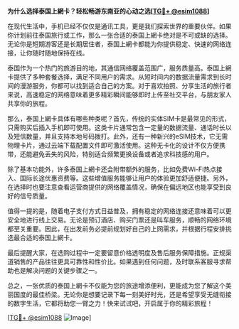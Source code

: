 **为什么选择泰国上網卡？轻松畅游东南亚的心动之选[[TG💪+ @esim1088](https://t.me/s/esim1088)]**

在现代生活中，手机已经不仅仅是通讯工具，更是我们探索世界的重要伙伴。如果你计划前往泰国旅行或工作，那么一张合适的泰国上網卡绝对是不可或缺的选择。无论你是短期游客还是长期居住者，泰国上網卡都能为你提供稳定、快速的网络连接，让你随时随地保持在线。

泰国作为一个热门的旅游目的地，其通信网络覆盖范围广，服务质量高。泰国上網卡提供了多种套餐选择，满足不同用户的需求。从短时间内的数据流量需求到长时间的漫游服务，你都可以找到适合自己的方案。对于喜欢拍照、分享生活的旅行者来说，高速稳定的网络意味着更多精彩瞬间能够即时上传至社交平台，与朋友家人共享你的旅程。

那么，泰国上網卡具体有哪些种类呢？首先，传统的实体SIM卡是最常见的形式，只需购买后插入手机即可使用。这类卡片通常包含一定量的数据流量、通话时长以及短信数量，并且支持本地号码拨打。此外，还有一种新兴的eSIM技术，它无需物理卡片，通过云端下载配置文件即可激活使用。这种无卡化的设计不仅方便携带，还能避免丢失的风险，特别适合频繁更换设备或者追求科技感的用户。

除了基本功能外，许多泰国上網卡还会附带额外的服务，比如免费Wi-Fi热点接入、国际长途优惠资费等。这些增值服务能够让用户的体验更加舒适便捷。另外，在选择时也要注意查看运营商提供的网络覆盖情况，确保在偏远地区也能享受到良好的信号质量。

值得一提的是，随着电子支付方式日益普及，拥有稳定的网络连接还意味着可以更安全地进行线上交易。无论是预订酒店、购买门票还是叫车服务，顺畅的网络环境都至关重要。因此，在出发前务必提前规划好自己的上网需求，并根据行程安排挑选最合适的泰国上網卡。

最后提醒大家，在选购过程中一定要留意价格透明度及售后服务保障措施。正规渠道销售的产品往往更具可靠性和性价比。如果遇到任何问题，及时联系客服寻求帮助也是解决问题的关键步骤之一。

总之，一张优质的泰国上網卡不仅能为您的旅途增添便利，更能成为您了解这个美丽国度的最佳桥梁。无论你是想要记录下每一刻美好时光，还是希望享受无缝衔接的数字生活，它都将助您一臂之力！快来试试吧，开启属于你的精彩旅程！

[[TG💪+ @esim1088](https://t.me/s/esim1088) ![Image](https://i.postimg.cc/4NQfJmqS/Snipaste-2025-05-13-00-14-12.png)]